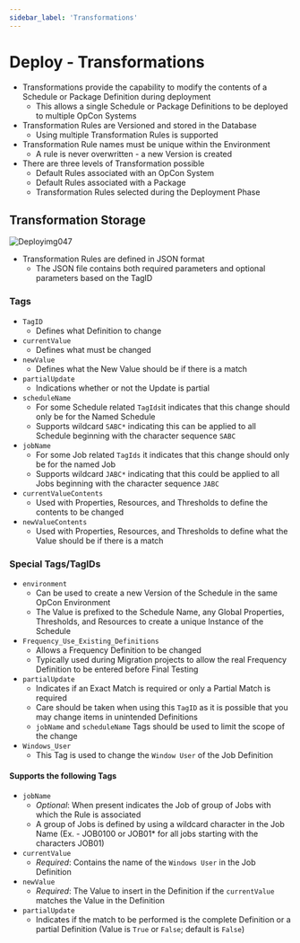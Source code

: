 ```yaml
---
sidebar_label: 'Transformations'
---
```


# Deploy - Transformations

* Transformations provide the capability to modify the contents of a Schedule or Package Definition during deployment
  * This allows a single Schedule or Package Definitions to be deployed to multiple OpCon Systems
* Transformation Rules are Versioned and stored in the Database
  * Using multiple Transformation Rules is supported
* Transformation Rule names must be unique within the Environment
  * A rule is never overwritten - a new Version is created
* There are three levels of Transformation possible
  * Default Rules associated with an OpCon System
  * Default Rules associated with a Package
  * Transformation Rules selected during the Deployment Phase

## Transformation Storage

![Deployimg047](../static/imgdeploy/Deployimg047.png)

* Transformation Rules are defined in JSON format
  * The JSON file contains both required parameters and optional parameters based on the TagID

### Tags

* ```TagID```
  * Defines what Definition to change
* ```currentValue```
  * Defines what must be changed
* ```newValue```
  * Defines what the New Value should be if there is a match
* ```partialUpdate```
  * Indications whether or not the Update is partial
* ```scheduleName```
  * For some Schedule related ```TagIds```it indicates that this change should only be for the Named Schedule
  * Supports wildcard ```SABC*``` indicating this can be applied to all Schedule beginning with the character sequence ```SABC```
* ```jobName```
  * For some Job related ```TagIds``` it indicates that this change should only be for the named Job
  * Supports wildcard ```JABC*``` indicating that this could be applied to all Jobs beginning with the character sequence ```JABC```
* ```currentValueContents```
  * Used with Properties, Resources, and Thresholds to define the contents to be changed
* ```newValueContents```
  * Used with Properties, Resources, and Thresholds to define what the Value should be if there is a match

### Special Tags/TagIDs

* ```environment```
  * Can be used to create a new Version of the Schedule in the same OpCon Environment
  * The Value is prefixed to the Schedule Name, any Global Properties, Thresholds, and Resources to create a unique Instance of the Schedule
* ```Frequency_Use_Existing_Definitions```
  * Allows a Frequency Definition to be changed
  * Typically used during Migration projects to allow the real Frequency Definition to be entered before Final Testing
* ```partialUpdate```
  * Indicates if an Exact Match is required or only a Partial Match is required
  * Care should be taken when using this ```TagID``` as it is possible that you may change items in unintended Definitions
  * ```jobName``` and ```scheduleName``` Tags should be used to limit the scope of the change
* ```Windows_User```
  * This Tag is used to change the ```Window User``` of the Job Definition

#### Supports the following Tags

* ```jobName```   
  * _Optional_: When present indicates the Job of group of Jobs with which the Rule is associated
  * A group of Jobs is defined by using a wildcard character in the Job Name (Ex. - JOB0100 or JOB01* for all jobs starting with the characters JOB01)
* ```currentValue```
  * _Required_: Contains the name of the ```Windows User``` in the Job Definition
* ```newValue```
  * _Required_: The Value to insert in the Definition if the ```currentValue``` matches the Value in the Definition
* ```partialUpdate```
  * Indicates if the match to be performed is the complete Definition or a partial Definition (Value is ```True``` or ```False```; default is ```False```)